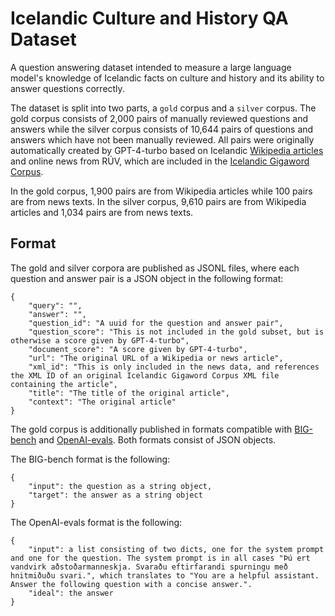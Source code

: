 # Icelandic Culture and History QA Dataset

A question answering dataset intended to measure a large language model's knowledge of Icelandic facts on culture and history and its ability to answer questions correctly. 

The dataset is split into two parts, a `gold` corpus and a `silver` corpus. The gold corpus consists of 2,000 pairs of manually reviewed questions and answers while the silver corpus consists of 10,644 pairs of questions and answers which have not been manually reviewed. All pairs were originally automatically created by GPT-4-turbo based on Icelandic [Wikipedia articles](https://huggingface.co/datasets/wikimedia/wikipedia) and online news from RÚV, which are included in the [Icelandic Gigaword Corpus](http://hdl.handle.net/20.500.12537/236).

In the gold corpus, 1,900 pairs are from Wikipedia articles while 100 pairs are from news texts. In the silver corpus, 9,610 pairs are from Wikipedia articles and 1,034 pairs are from news texts.

## Format

The gold and silver corpora are published as JSONL files, where each question and answer pair is a JSON object in the following format:

```
{
    "query": "",
    "answer": "",
    "question_id": "A uuid for the question and answer pair",
    "question_score": "This is not included in the gold subset, but is otherwise a score given by GPT-4-turbo",
    "document_score": "A score given by GPT-4-turbo",
    "url": "The original URL of a Wikipedia or news article",
    "xml_id": "This is only included in the news data, and references the XML ID of an original Icelandic Gigaword Corpus XML file containing the article",
    "title": "The title of the original article",
    "context": "The original article"
}
```

The gold corpus is additionally published in formats compatible with [BIG-bench](https://github.com/google/BIG-bench) and [OpenAI-evals](https://github.com/openai/evals). Both formats consist of JSON objects.

The BIG-bench format is the following:
```
{
    "input": the question as a string object,
    "target": the answer as a string object
}
```

The OpenAI-evals format is the following:
```
{
    "input": a list consisting of two dicts, one for the system prompt and one for the question. The system prompt is in all cases "Þú ert vandvirk aðstoðarmanneskja. Svaraðu eftirfarandi spurningu með hnitmiðuðu svari.", which translates to "You are a helpful assistant. Answer the following question with a concise answer.".
    "ideal": the answer
}
```